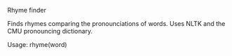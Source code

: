 Rhyme finder

Finds rhymes comparing the pronounciations of words. Uses NLTK and the CMU pronouncing dictionary.

Usage: rhyme(word)

